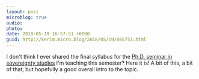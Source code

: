 ```yaml
---
layout: post
microblog: true
audio: 
photo: 
date: 2018-05-19 16:57:51 +0800
guid: http://kerim.micro.blog/2018/05/19/085751.html
---
```

I don't think I ever shared the final syllabus for the [Ph.D. seminar in sovereignty studies](https://kerim.oxus.net/syllabi/sovereignty/) I'm teaching this semester? Here it is! A bit of this, a bit of that, but hopefully a good overall intro to the topic.
